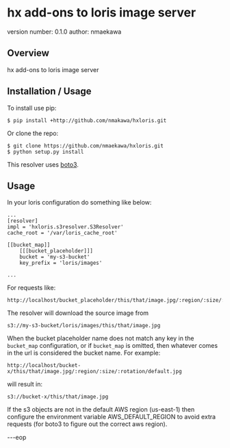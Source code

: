 hx add-ons to loris image server
===============================

version number: 0.1.0
author: nmaekawa

Overview
--------

hx add-ons to loris image server

Installation / Usage
--------------------

To install use pip:

    $ pip install +http://github.com/nmakawa/hxloris.git


Or clone the repo:

    $ git clone https://github.com/nmaekawa/hxloris.git
    $ python setup.py install

This resolver uses [boto3](https://github.com/boto/boto3).

Usage
------

In your loris configuration do something like below:

    
    ...
    [resolver]
    impl = 'hxloris.s3resolver.S3Resolver'
    cache_root = '/var/loris_cache_root'

    [[bucket_map]]
        [[[bucket_placeholder]]]
        bucket = 'my-s3-bucket'
        key_prefix = 'loris/images'

    ...
    

For requests like:

    http://localhost/bucket_placeholder/this/that/image.jpg/:region/:size/:rotation/default.jpg


The resolver will download the source image from

    s3://my-s3-bucket/loris/images/this/that/image.jpg


When the bucket placeholder name does not match any key in the `bucket_map`
configuration, or if `bucket_map` is omitted, then whatever comes in the url is
considered the bucket name. For example:

    http://localhost/bucket-x/this/that/image.jpg/:region/:size/:rotation/default.jpg

will result in:

    s3://bucket-x/this/that/image.jpg


If the s3 objects are not in the default AWS region (us-east-1) then configure
the environment variable AWS_DEFAULT_REGION to avoid extra requests (for boto3
to figure out the correct aws region).

---eop
